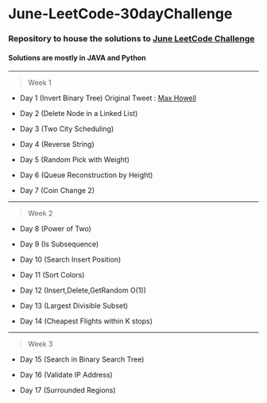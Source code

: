 # June-LeetCode-30dayChallenge

### Repository to house the solutions to [June LeetCode Challenge](https://leetcode.com/explore/challenge/card/june-leetcoding-challenge/)
#### Solutions are mostly in JAVA and Python

***
> Week 1

- Day 1 (Invert Binary Tree) Original Tweet : [Max Howell](https://twitter.com/mxcl/status/608682016205344768)

- Day 2 (Delete Node in a Linked List)

- Day 3 (Two City Scheduling)

- Day 4 (Reverse String)

- Day 5 (Random Pick with Weight)

- Day 6 (Queue Reconstruction by Height)

- Day 7 (Coin Change 2)

***
> Week 2

- Day 8 (Power of Two)

- Day 9 (Is Subsequence)

- Day 10 (Search Insert Position)

- Day 11 (Sort Colors)

- Day 12 (Insert,Delete,GetRandom O(1))

- Day 13 (Largest Divisible Subset)

- Day 14 (Cheapest Flights within K stops)

***
> Week 3

- Day 15 (Search in Binary Search Tree)

- Day 16 (Validate IP Address)

- Day 17 (Surrounded Regions)
